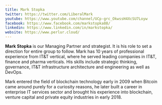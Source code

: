 ```yaml
---
title: Mark Stopka
twitter: https://twitter.com/LiberalMark
youtube: https://www.youtube.com/channel/UCp-grc_OkwssH4XcSU7Loyw
facebook: https://www.facebook.com/markstopka88/
linkedin: https://www.linkedin.com/in/markstopka/
website: https://www.perlur.cloud/
---
```

**Mark Stopka** is our Managing Partner and strategist. It is his role to set a direction for entire group to follow. Mark has 10 years of professional experience from IT&T vertical, where he served leading companies in IT&T, finance and pharma verticals. His skills include strategic thinking, governance, IT&T infrastructure architecture and engineering as well as DevOps.

Mark entered the field of blockchain technology early in 2009 when Bitcoin came around purely for a curiosity reasons, he later built a career in enterprise IT services sector and brought his experience into blockchain, venture capital and private equity industries in early 2018.